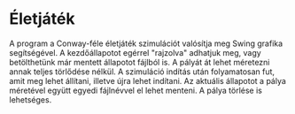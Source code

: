 # Életjáték
A program a Conway-féle életjáték szimulációt valósítja meg Swing grafika segítségével. A kezdőállapotot egérrel "rajzolva" adhatjuk meg, vagy betölthetünk már mentett állapotot fájlból is. A pályát át lehet méretezni annak teljes törlődése nélkül. A szimuláció indítás után folyamatosan fut, amit meg lehet állítani, illetve újra lehet indítani. Az aktuális állapotot a pálya méretével együtt egyedi fájlnévvel el lehet menteni. A pálya törlése is lehetséges.
